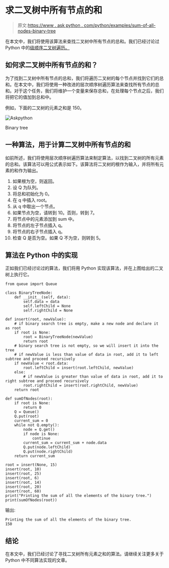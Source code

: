 # 求二叉树中所有节点的和

> 原文:[https://www . ask python . com/python/examples/sum-of-all-nodes-binary-tree](https://www.askpython.com/python/examples/sum-of-all-nodes-binary-tree)

在本文中，我们将使用该算法来查找二叉树中所有节点的总和。我们已经讨论过 Python 中的[级顺序二叉树遍历。](https://www.askpython.com/python/examples/level-order-binary-tree)

## 如何求二叉树中所有节点的和？

为了找到二叉树中所有节点的总和，我们将遍历二叉树的每个节点并找到它们的总和。在本文中，我们将使用一种改进的层次顺序树遍历算法来查找所有节点的总和。对于这个任务，我们将维护一个变量来保存总和，在处理每个节点之后，我们将把它的值加到总和中。

例如，下面的二叉树的元素之和是 150。

![Askpython](../Images/dff3c2eff5a4472b438a8d43bc3f5a6f.png)

Binary tree

## 一种算法，用于计算二叉树中所有节点的和

如前所述，我们将使用层次顺序树遍历算法来制定算法，以找到二叉树的所有元素的总和。该算法可以用公式表示如下。该算法将二叉树的根作为输入，并将所有元素的和作为输出。

1.  如果根为空，则返回。
2.  设 Q 为队列。
3.  将总和初始化为 0。
4.  在 q 中插入 root。
5.  从 q 中取出一个节点。
6.  如果节点为空，请转到 10。否则，转到 7。
7.  将节点中的元素添加到 sum 中。
8.  将节点的左子节点插入 q。
9.  将节点的右子节点插入 q。
10.  检查 Q 是否为空。如果 Q 不为空，则转到 5。

## 算法在 Python 中的实现

正如我们已经讨论过的算法，我们将用 Python 实现该算法，并在上图给出的二叉树上执行它。

```
from queue import Queue

class BinaryTreeNode:
    def __init__(self, data):
        self.data = data
        self.leftChild = None
        self.rightChild = None

def insert(root, newValue):
    # if binary search tree is empty, make a new node and declare it as root
    if root is None:
        root = BinaryTreeNode(newValue)
        return root
    # binary search tree is not empty, so we will insert it into the tree
    # if newValue is less than value of data in root, add it to left subtree and proceed recursively
    if newValue < root.data:
        root.leftChild = insert(root.leftChild, newValue)
    else:
        # if newValue is greater than value of data in root, add it to right subtree and proceed recursively
        root.rightChild = insert(root.rightChild, newValue)
    return root

def sumOfNodes(root):
    if root is None:
        return 0
    Q = Queue()
    Q.put(root)
    current_sum = 0
    while not Q.empty():
        node = Q.get()
        if node is None:
            continue
        current_sum = current_sum + node.data
        Q.put(node.leftChild)
        Q.put(node.rightChild)
    return current_sum

root = insert(None, 15)
insert(root, 10)
insert(root, 25)
insert(root, 6)
insert(root, 14)
insert(root, 20)
insert(root, 60)
print("Printing the sum of all the elements of the binary tree.")
print(sumOfNodes(root))

```

输出:

```
Printing the sum of all the elements of the binary tree.
150

```

## 结论

在本文中，我们已经讨论了寻找二叉树所有元素之和的算法。请继续关注更多关于 Python 中不同算法实现的文章。